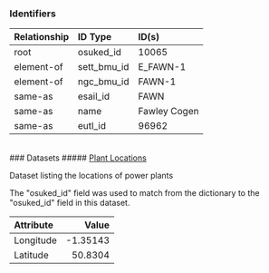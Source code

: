 ### Identifiers

| Relationship   | ID Type     | ID(s)        |
|:---------------|:------------|:-------------|
| root           | osuked_id   | 10065        |
| element-of     | sett_bmu_id | E_FAWN-1     |
| element-of     | ngc_bmu_id  | FAWN-1       |
| same-as        | esail_id    | FAWN         |
| same-as        | name        | Fawley Cogen |
| same-as        | eutl_id     | 96962        |

<br>
### Datasets
##### <a href="https://raw.githubusercontent.com/OSUKED/Dictionary-Datasets/main/datasets/plant-locations/datapackage.json">Plant Locations</a>

Dataset listing the locations of power plants

The "osuked_id" field was used to match from the dictionary to the "osuked_id" field in this dataset.

| Attribute   |    Value |
|:------------|---------:|
| Longitude   | -1.35143 |
| Latitude    | 50.8304  |
